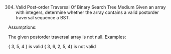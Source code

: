 304. Valid Post-order Traversal Of Binary Search Tree
Medium
Given an array with integers, determine whether the array contains a valid postorder traversal sequence a BST.

Assumptions:

The given postorder traversal array is not null.
Examples:

{ 3, 5, 4 }  is valid
{ 3,  6,  2,  5,  4} is not valid
